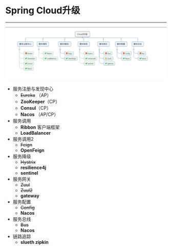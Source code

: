 # 				Spring Cloud升级

------

<img src="images/spring cloud升级.png" alt="images/" style="zoom:200%;" />

- 服务注册与发现中心
  - ~~Eureka~~	（AP）
  - **ZooKeeper**（CP）
  - **Consul**（CP）
  - **Nacos** （AP/CP）
- 服务调用
  - **Ribbon** 客户端框架
  - **LoadBalancer**
- 服务调用2
  - ~~Feign~~
  - **OpenFeign**
- 服务降级
  - ~~Hystrix~~
  - **resilience4j**
  - **sentinel**
- 服务网关
  - ~~Zuul~~
  - ~~Zuul2~~
  - **gateway**
- 服务配置
  - ~~Config~~
  - **Nacos**
- 服务总线
  - ~~Bus~~
  - **Nacos**
- 链路追踪
  - **slueth zipkin** 